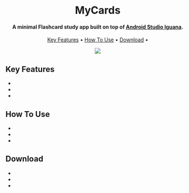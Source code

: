 <h1 align="center">
  <br>
  MyCards
  <br>
</h1>


<h4 align="center">A minimal Flashcard study app built on top of <a href="https://developer.android.com/studio" target="_blank">Android Studio Iguana</a>.</h4>

<p align="center">
  <a href="#key-features">Key Features</a> •
  <a href="#how-to-use">How To Use</a> •
  <a href="#download">Download</a> •
</p>

<p align="center">
<img src=![8gyth7](https://github.com/Josue-Castellanos/FlashcardApp/assets/98190733/95803dbf-da93-4620-8a58-b21bc1645a0e) />
</p>



## Key Features
*
*
*

## How To Use
*
*
*

## Download
*
*
*
